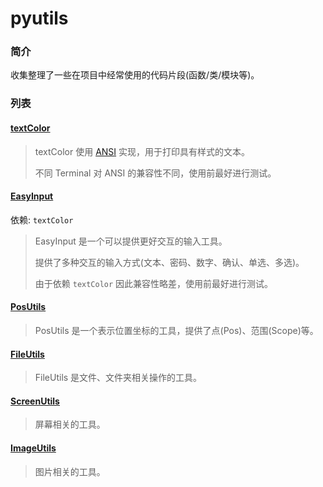 # pyutils

### 简介

收集整理了一些在项目中经常使用的代码片段(函数/类/模块等)。

### 列表

#### [textColor](utils/textColor)

> textColor 使用 [ANSI](https://zh.wikipedia.org/wiki/ANSI转义序列) 实现，用于打印具有样式的文本。
>
> 不同 Terminal 对 ANSI 的兼容性不同，使用前最好进行测试。

#### [EasyInput](utils/EasyInput)

依赖: `textColor`

> EasyInput 是一个可以提供更好交互的输入工具。
>
> 提供了多种交互的输入方式(文本、密码、数字、确认、单选、多选)。
>
> 由于依赖 `textColor` 因此兼容性略差，使用前最好进行测试。

#### [PosUtils](utils/PosUtils.py)

> PosUtils 是一个表示位置坐标的工具，提供了点(Pos)、范围(Scope)等。

#### [FileUtils](utils/FileUtils.py)

> FileUtils 是文件、文件夹相关操作的工具。

#### [ScreenUtils](utils/ScreenUtils.py)

> 屏幕相关的工具。

#### [ImageUtils](utils/ImageUtils.py)

> 图片相关的工具。
